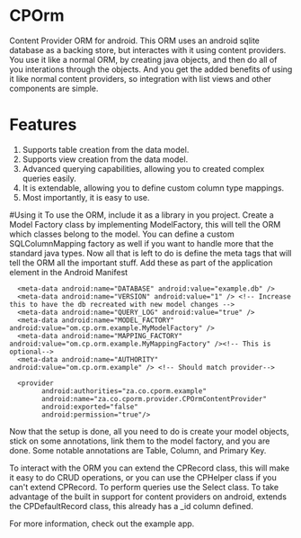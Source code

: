 # CPOrm
Content Provider ORM for android.  This ORM uses an android sqlite database as a backing store, but interactes with it using  content providers.  You use it like a normal ORM, by creating java objects, and then do all of you interations through the objects. And you get the added benefits of using it like normal content providers, so integration with list views and other components are simple.

# Features
1. Supports table creation from the data model.
2. Supports view creation from the data model.
3. Advanced querying capabilities, allowing you to created complex queries easily.
4. It is extendable, allowing you to define custom column type mappings.
5. Most importantly, it is easy to use.

#Using it
To use the ORM, include it as a library in you project.  Create a Model Factory class by implementing ModelFactory, this will tell the ORM which classes belong to the model.  You can define a custom SQLColumnMapping factory as well if you want to handle more that the standard java types. Now all that is left to do is define the meta tags that will tell the ORM all the important stuff. Add these as part of the application element in the Android Manifest


      <meta-data android:name="DATABASE" android:value="example.db" />
      <meta-data android:name="VERSION" android:value="1" /> <!-- Increase this to have the db recreated with new model changes -->
      <meta-data android:name="QUERY_LOG" android:value="true" />
      <meta-data android:name="MODEL_FACTORY" android:value="om.cp.orm.example.MyModelFactory" />
      <meta-data android:name="MAPPING_FACTORY" android:value="om.cp.orm.example.MyMappingFactory" /><!-- This is optional-->
      <meta-data android:name="AUTHORITY" android:value="om.cp.orm.example" /> <!-- Should match provider-->
      
      <provider
            android:authorities="za.co.cporm.example"
            android:name="za.co.cporm.provider.CPOrmContentProvider"
            android:exported="false"
            android:permission="true"/>

Now that the setup is done, all you need to do is create your model objects, stick on some annotations, link them to the model factory, and you are done.  Some notable annotations are Table, Column, and Primary Key.

To interact with the ORM you can extend the CPRecord class, this will make it easy to do CRUD operations, or you can use the CPHelper class if you can't extend CPRecord. To perform queries use the Select class.  To take advantage of the built in support for content providers on android, extends the CPDefaultRecord class, this already has a _id column defined.

For more information, check out the example app.
